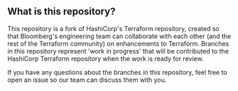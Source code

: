 ## What is this repository?

This repository is a fork of HashiCorp's Terraform repository, created so that Bloomberg's
engineering team can collaborate with each other (and the rest of the Terraform community)
on enhancements to Terraform. Branches in this repository represent 'work in progress' that
will be contributed to the HashiCorp Terraform repository when the work is ready for review.

If you have any questions about the branches in this repository, feel free to open an issue
so our team can discuss them with you.
